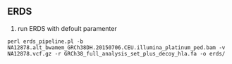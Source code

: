 ## ERDS 

1) run ERDS with defoult paramenter 

``` {r}
perl erds_pipeline.pl -b NA12878.alt_bwamem_GRCh38DH.20150706.CEU.illumina_platinum_ped.bam -v NA12878.vcf.gz -r GRCh38_full_analysis_set_plus_decoy_hla.fa -o erds/

```



